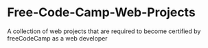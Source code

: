 # Free-Code-Camp-Web-Projects
A collection of web projects that are required to become certified by freeCodeCamp as a  web developer
